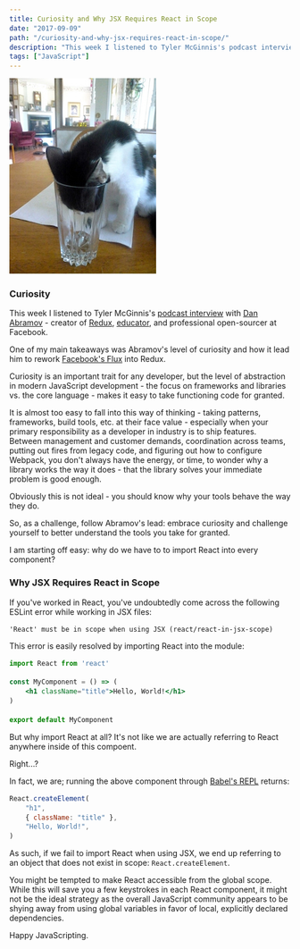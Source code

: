 ```yaml
---
title: Curiosity and Why JSX Requires React in Scope
date: "2017-09-09"
path: "/curiosity-and-why-jsx-requires-react-in-scope/"
description: "This week I listened to Tyler McGinnis's podcast interview with Dan Abramov - creator of Redux, educator, and professional open-sourcer at Facebook."
tags: ["JavaScript"]
---
```


![curious cat](./curious.jpg)

### Curiosity

This week I listened to Tyler McGinnis's [podcast interview](https://tylermcginnis.com/podcast/dan-abramov/) with [Dan Abramov](https://medium.com/@dan_abramov) - creator of [Redux](https://github.com/reactjs/redux), [educator](https://egghead.io/instructors/dan-abramov), and professional open-sourcer at Facebook.

One of my main takeaways was Abramov's level of curiosity and how it lead him to rework [Facebook's Flux](http://facebook.github.io/flux/) into Redux.

Curiosity is an important trait for any developer, but the level of abstraction in modern JavaScript development - the focus on frameworks and libraries vs. the core language -  makes it easy to take functioning code for granted.

It is almost too easy to fall into this way of thinking - taking patterns, frameworks, build tools, etc. at their face value - especially when your primary responsibility as a developer in industry is to ship features. Between management and customer demands, coordination across teams, putting out fires from legacy code, and figuring out how to configure Webpack, you don't always have the energy, or time, to wonder why a library works the way it does - that the library solves your immediate problem is good enough.

Obviously this is not ideal - you should know why your tools behave the way they do.

So, as a challenge, follow Abramov's lead: embrace curiosity and challenge yourself to better understand the tools you take for granted.

I am starting off easy: why do we have to to import React into every component?

### Why JSX Requires React in Scope

If you've worked in React, you've undoubtedly come across the following ESLint error while working in JSX files:


```
'React' must be in scope when using JSX (react/react-in-jsx-scope)
```

This error is easily resolved by importing React into the module:

```jsx
import React from 'react'

const MyComponent = () => (
	<h1 className="title">Hello, World!</h1>
)

export default MyComponent
```

But why import React at all? It's not like we are actually referring to React anywhere inside of this compoent.

Right...?

In fact, we are; running the above component through [Babel's REPL](https://babeljs.io/repl/) returns:

```javascript
React.createElement(
	"h1",
	{ className: "title" },
	"Hello, World!",
)
```

As such, if we fail to import React when using JSX, we end up referring to an object that does not exist in scope: `React.createElement`.

You might be tempted to make React accessible from the global scope. While this will save you a few keystrokes in each React component, it might not be the ideal strategy as the overall JavaScript community appears to be shying away from using global variables in favor of local, explicitly declared dependencies.

Happy JavaScripting.


